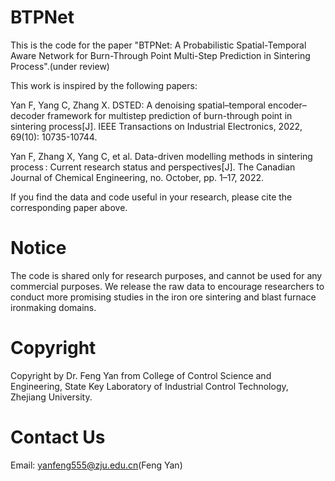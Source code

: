 # BTPNet
This is the code for the paper "BTPNet: A Probabilistic Spatial-Temporal Aware Network for
Burn-Through Point Multi-Step Prediction in Sintering Process".(under review)

This work is inspired by the following papers:

Yan F, Yang C, Zhang X. DSTED: A denoising spatial–temporal encoder–decoder framework for multistep prediction of burn-through point in sintering process[J]. IEEE Transactions on Industrial Electronics, 2022, 69(10): 10735-10744.

Yan F, Zhang X, Yang C, et al. Data-driven modelling methods in sintering process : Current research status and perspectives[J]. The Canadian Journal of Chemical Engineering, no. October, pp. 1–17, 2022.

If you find the data and code useful in your research, please cite the corresponding paper above.

# Notice 
The code is shared only for research purposes, and cannot be used for any commercial purposes. We release the raw data to encourage researchers to conduct more promising studies in the iron ore sintering and blast furnace ironmaking domains.

# Copyright
 Copyright by Dr. Feng Yan from College of Control Science and Engineering, State Key Laboratory of Industrial Control Technology, Zhejiang University. 

# Contact Us
Email: yanfeng555@zju.edu.cn(Feng Yan)
